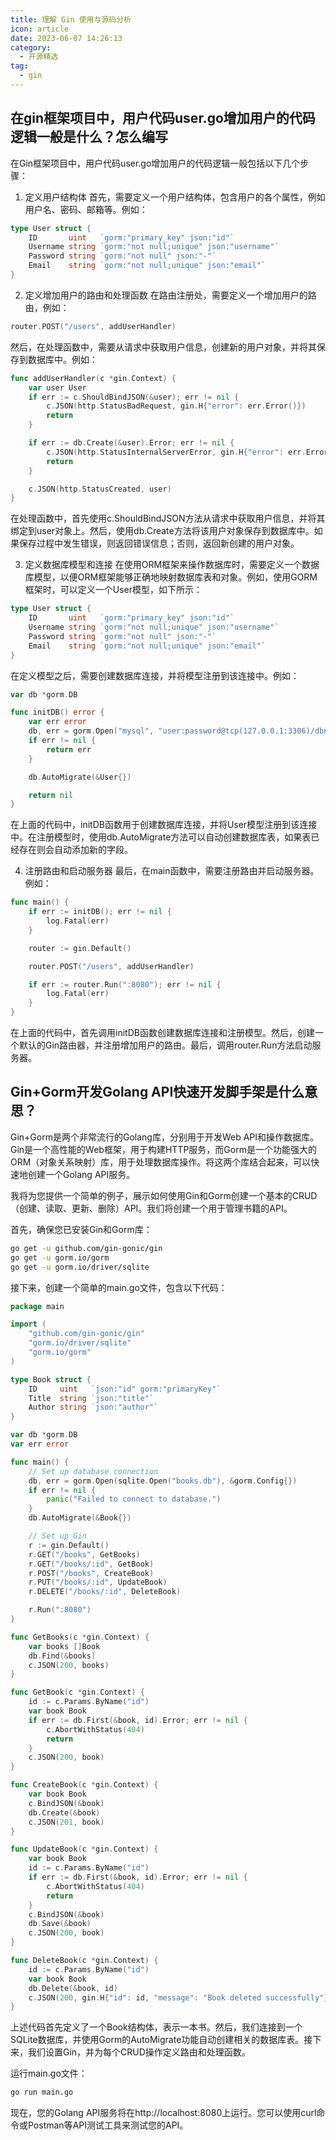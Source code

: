 ```yaml
---
title: 理解 Gin 使用与源码分析 
icon: article
date: 2023-06-07 14:26:13
category:
  - 开源精选
tag:
  - gin
---
```


## 在gin框架项目中，用户代码user.go增加用户的代码逻辑一般是什么？怎么编写

在Gin框架项目中，用户代码user.go增加用户的代码逻辑一般包括以下几个步骤：

1. 定义用户结构体
首先，需要定义一个用户结构体，包含用户的各个属性，例如用户名、密码、邮箱等。例如：
```go
type User struct {
    ID       uint   `gorm:"primary_key" json:"id"`
    Username string `gorm:"not null;unique" json:"username"`
    Password string `gorm:"not null" json:"-"`
    Email    string `gorm:"not null;unique" json:"email"`
}
```

2. 定义增加用户的路由和处理函数
在路由注册处，需要定义一个增加用户的路由，例如：
```go
router.POST("/users", addUserHandler)
```
然后，在处理函数中，需要从请求中获取用户信息，创建新的用户对象，并将其保存到数据库中。例如：
```go
func addUserHandler(c *gin.Context) {
    var user User
    if err := c.ShouldBindJSON(&user); err != nil {
        c.JSON(http.StatusBadRequest, gin.H{"error": err.Error()})
        return
    }

    if err := db.Create(&user).Error; err != nil {
        c.JSON(http.StatusInternalServerError, gin.H{"error": err.Error()})
        return
    }

    c.JSON(http.StatusCreated, user)
}
```
在处理函数中，首先使用c.ShouldBindJSON方法从请求中获取用户信息，并将其绑定到user对象上。然后，使用db.Create方法将该用户对象保存到数据库中。如果保存过程中发生错误，则返回错误信息；否则，返回新创建的用户对象。

3. 定义数据库模型和连接
在使用ORM框架来操作数据库时，需要定义一个数据库模型，以便ORM框架能够正确地映射数据库表和对象。例如，使用GORM框架时，可以定义一个User模型，如下所示：
```go
type User struct {
    ID       uint   `gorm:"primary_key" json:"id"`
    Username string `gorm:"not null;unique" json:"username"`
    Password string `gorm:"not null" json:"-"`
    Email    string `gorm:"not null;unique" json:"email"`
}
```
在定义模型之后，需要创建数据库连接，并将模型注册到该连接中。例如：
```go
var db *gorm.DB

func initDB() error {
    var err error
    db, err = gorm.Open("mysql", "user:password@tcp(127.0.0.1:3306)/dbname?charset=utf8mb4&parseTime=True&loc=Local")
    if err != nil {
        return err
    }

    db.AutoMigrate(&User{})

    return nil
}
```
在上面的代码中，initDB函数用于创建数据库连接，并将User模型注册到该连接中。在注册模型时，使用db.AutoMigrate方法可以自动创建数据库表，如果表已经存在则会自动添加新的字段。

4. 注册路由和启动服务器
最后，在main函数中，需要注册路由并启动服务器。例如：
```go
func main() {
    if err := initDB(); err != nil {
        log.Fatal(err)
    }

    router := gin.Default()

    router.POST("/users", addUserHandler)

    if err := router.Run(":8080"); err != nil {
        log.Fatal(err)
    }
}
```
在上面的代码中，首先调用initDB函数创建数据库连接和注册模型。然后，创建一个默认的Gin路由器，并注册增加用户的路由。最后，调用router.Run方法启动服务器。

## Gin+Gorm开发Golang API快速开发脚手架是什么意思？

Gin+Gorm是两个非常流行的Golang库，分别用于开发Web API和操作数据库。Gin是一个高性能的Web框架，用于构建HTTP服务，而Gorm是一个功能强大的ORM（对象关系映射）库，用于处理数据库操作。将这两个库结合起来，可以快速地创建一个Golang API服务。

我将为您提供一个简单的例子，展示如何使用Gin和Gorm创建一个基本的CRUD（创建、读取、更新、删除）API。我们将创建一个用于管理书籍的API。

首先，确保您已安装Gin和Gorm库：

```bash
go get -u github.com/gin-gonic/gin
go get -u gorm.io/gorm
go get -u gorm.io/driver/sqlite
```

接下来，创建一个简单的main.go文件，包含以下代码：

```go
package main

import (
	"github.com/gin-gonic/gin"
	"gorm.io/driver/sqlite"
	"gorm.io/gorm"
)

type Book struct {
	ID     uint   `json:"id" gorm:"primaryKey"`
	Title  string `json:"title"`
	Author string `json:"author"`
}

var db *gorm.DB
var err error

func main() {
	// Set up database connection
	db, err = gorm.Open(sqlite.Open("books.db"), &gorm.Config{})
	if err != nil {
		panic("Failed to connect to database.")
	}
	db.AutoMigrate(&Book{})

	// Set up Gin
	r := gin.Default()
	r.GET("/books", GetBooks)
	r.GET("/books/:id", GetBook)
	r.POST("/books", CreateBook)
	r.PUT("/books/:id", UpdateBook)
	r.DELETE("/books/:id", DeleteBook)

	r.Run(":8080")
}

func GetBooks(c *gin.Context) {
	var books []Book
	db.Find(&books)
	c.JSON(200, books)
}

func GetBook(c *gin.Context) {
	id := c.Params.ByName("id")
	var book Book
	if err := db.First(&book, id).Error; err != nil {
		c.AbortWithStatus(404)
		return
	}
	c.JSON(200, book)
}

func CreateBook(c *gin.Context) {
	var book Book
	c.BindJSON(&book)
	db.Create(&book)
	c.JSON(201, book)
}

func UpdateBook(c *gin.Context) {
	var book Book
	id := c.Params.ByName("id")
	if err := db.First(&book, id).Error; err != nil {
		c.AbortWithStatus(404)
		return
	}
	c.BindJSON(&book)
	db.Save(&book)
	c.JSON(200, book)
}

func DeleteBook(c *gin.Context) {
	id := c.Params.ByName("id")
	var book Book
	db.Delete(&book, id)
	c.JSON(200, gin.H{"id": id, "message": "Book deleted successfully"})
}
```

上述代码首先定义了一个Book结构体，表示一本书。然后，我们连接到一个SQLite数据库，并使用Gorm的AutoMigrate功能自动创建相关的数据库表。接下来，我们设置Gin，并为每个CRUD操作定义路由和处理函数。

运行main.go文件：

```bash 
go run main.go
```

现在，您的Golang API服务将在http://localhost:8080上运行。您可以使用curl命令或Postman等API测试工具来测试您的API。